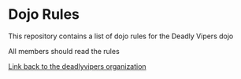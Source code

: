 Dojo Rules
==========

This repository contains a list of dojo rules for the Deadly Vipers dojo

All members should read the rules

[Link back to the deadlyvipers organization](https://github.com/deadlyvipers")

